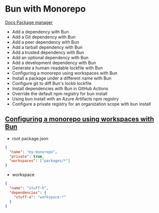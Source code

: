 # Bun with Monorepo

[Docs Package manager](https://bun.sh/guides/install)

- Add a dependency with Bun
- Add a Git dependency with Bun
- Add a peer dependency with Bun
- Add a tarball dependency with Bun
- Add a trusted dependency with Bun
- Add an optional dependency with Bun
- Add a development dependency with Bun
- Generate a human-readable lockfile with Bun
- Configuring a monorepo using workspaces with Bun
- Install a package under a different name with Bun
- Configure git to diff Bun's lockb lockfile
- Install dependencies with Bun in GitHub Actions
- Override the default npm registry for bun install
- Using bun install with an Azure Artifacts npm registry
- Configure a private registry for an organization scope with bun install

## [Configuring a monorepo using workspaces with Bun](https://bun.sh/guides/install/workspaces)

- root package.json

```json
{
  "name": "my-monorepo",
  "private": true,
  "workspaces": ["packages/*"]
}
```

- workspace

```json
{
  "name": "stuff-b",
  "dependencies": {
    "stuff-a": "workspace:*"
  }
}
```
